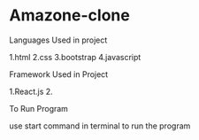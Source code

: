 # Amazone-clone

Languages Used in project

1.html
2.css
3.bootstrap
4.javascript

Framework Used in Project

1.React.js
2.

To Run Program

use start command in terminal to run the program
